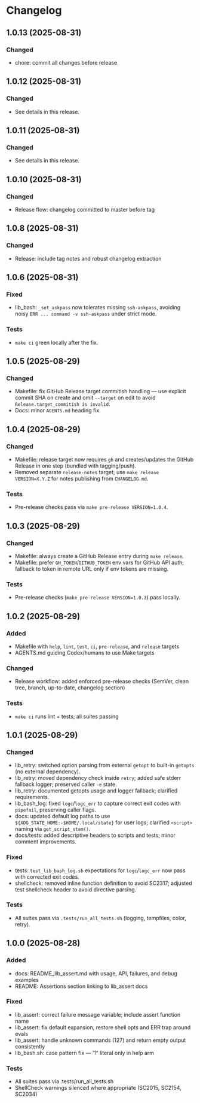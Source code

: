 # Changelog

## 1.0.13 (2025-08-31)

### Changed
- chore: commit all changes before release

## 1.0.12 (2025-08-31)

### Changed
- See details in this release.

## 1.0.11 (2025-08-31)

### Changed
- See details in this release.

## 1.0.10 (2025-08-31)

### Changed
- Release flow: changelog committed to master before tag

## 1.0.8 (2025-08-31)

### Changed
- Release: include tag notes and robust changelog extraction

## 1.0.6 (2025-08-31)

### Fixed
- lib_bash: `_set_askpass` now tolerates missing `ssh-askpass`, avoiding noisy `ERR ... command -v ssh-askpass` under strict mode.

### Tests
- `make ci` green locally after the fix.

## 1.0.5 (2025-08-29)

### Changed
- Makefile: fix GitHub Release target commitish handling — use explicit commit SHA on create and omit `--target` on edit to avoid `Release.target_commitish is invalid`.
- Docs: minor `AGENTS.md` heading fix.

## 1.0.4 (2025-08-29)

### Changed
- Makefile: release target now requires `gh` and creates/updates the GitHub Release in one step (bundled with tagging/push).
- Removed separate `release-notes` target; use `make release VERSION=X.Y.Z` for notes publishing from `CHANGELOG.md`.

### Tests
- Pre-release checks pass via `make pre-release VERSION=1.0.4`.

## 1.0.3 (2025-08-29)

### Changed
- Makefile: always create a GitHub Release entry during `make release`.
- Makefile: prefer `GH_TOKEN`/`GITHUB_TOKEN` env vars for GitHub API auth; fallback to token in remote URL only if env tokens are missing.

### Tests
- Pre-release checks (`make pre-release VERSION=1.0.3`) pass locally.

## 1.0.2 (2025-08-29)

### Added
- Makefile with `help`, `lint`, `test`, `ci`, `pre-release`, and `release` targets
- AGENTS.md guiding Codex/humans to use Make targets

### Changed
- Release workflow: added enforced pre-release checks (SemVer, clean tree, branch, up-to-date, changelog section)

### Tests
- `make ci` runs lint + tests; all suites passing

## 1.0.1 (2025-08-29)

### Changed
- lib_retry: switched option parsing from external `getopt` to built-in `getopts` (no external dependency).
- lib_retry: moved dependency check inside `retry`; added safe stderr fallback logger; preserved caller `-e` state.
- lib_retry: documented getopts usage and logger fallback; clarified requirements.
- lib_bash_log: fixed `logc`/`logc_err` to capture correct exit codes with `pipefail`, preserving caller flags.
- docs: updated default log paths to use `${XDG_STATE_HOME:-$HOME/.local/state}` for user logs; clarified `<script>` naming via `get_script_stem()`.
- docs/tests: added descriptive headers to scripts and tests; minor comment improvements.

### Fixed
- tests: `test_lib_bash_log.sh` expectations for `logc`/`logc_err` now pass with corrected exit codes.
- shellcheck: removed inline function definition to avoid SC2317; adjusted test shellcheck header to avoid directive parsing.

### Tests
- All suites pass via `.tests/run_all_tests.sh` (logging, tempfiles, color, retry).

## 1.0.0 (2025-08-28)

### Added
- docs: README_lib_assert.md with usage, API, failures, and debug examples
- README: Assertions section linking to lib_assert docs

### Fixed
- lib_assert: correct failure message variable; include assert function name
- lib_assert: fix default expansion, restore shell opts and ERR trap around evals
- lib_assert: handle unknown commands (127) and return empty output consistently
- lib_bash.sh: case pattern fix — '?' literal only in help arm

### Tests
- All suites pass via .tests/run_all_tests.sh
- ShellCheck warnings silenced where appropriate (SC2015, SC2154, SC2034)
